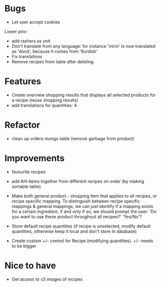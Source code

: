 # Bugs

- Let user accept cookies

Lower prio:

- add rashers as unit
- Don't translate from any language: for instance 'mirin' is now translated as 'dood', because it comes from 'Kurdish'
- Fix translations
- Remove recipes from table after deleting

# Features

- Create overview shopping results that displays all selected products for a recipe (reuse shopping results)
- add translations for quantities: 4

# Refactor

- clean up orders mongo table (remove garbage from product)

# Improvements

- favourite recipes

- add AH-items together from different recipes on order (by making sortable table)
- Make both general product - shopping item that applies to all recipes, or recipe specific mapping. To distinguish between recipe specific mappings & general mappings, we can just identify if a mapping exists for a certain ingredient, if and only if so, we should prompt the user: 'Do you want to use these product throughout all recipes?' 'Yes/No'?
- Store default recipe quantities (if recipe is unselected, modify default quantities, otherwise keep it local and don't store in database)
- Create custom +/- control for Recipe (modifying quantities). +/- needs to be bigger

# Nice to have

- Get access to s3 images of recipes
